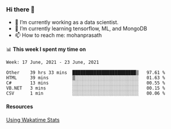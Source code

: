 ### Hi there 👋

- 🔭 I’m currently working as a data scientist.
- 🌱 I’m currently learning tensorflow, ML, and MongoDB
- 📫 How to reach me: mohanprasath

📊 **This week I spent my time on**
<!--START_SECTION:waka-->
```text
Week: 17 June, 2021 - 23 June, 2021

Other    39 hrs 33 mins  ████████████████████████▒   97.61 % 
HTML     39 mins         ▒░░░░░░░░░░░░░░░░░░░░░░░░   01.63 % 
C#       13 mins         ░░░░░░░░░░░░░░░░░░░░░░░░░   00.55 % 
VB.NET   3 mins          ░░░░░░░░░░░░░░░░░░░░░░░░░   00.15 % 
CSV      1 min           ░░░░░░░░░░░░░░░░░░░░░░░░░   00.06 % 
```
<!--END_SECTION:waka-->

#### Resources
[Using Wakatime Stats](https://github.com/marketplace/actions/waka-readme)
